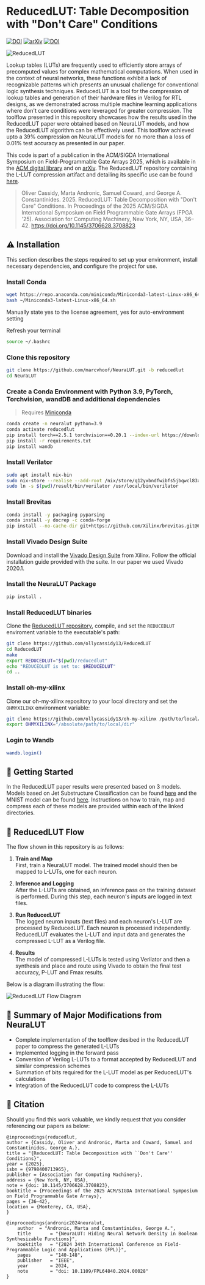 # ReducedLUT: Table Decomposition with "Don't Care" Conditions 
[![DOI](https://img.shields.io/badge/DOI-10.1145/3706628.3708823-orange)](https://doi.org/10.1145/3706628.3708823) [![arXiv](https://img.shields.io/badge/arXiv-2412.18579-b31b1b.svg?style=flat)](https://arxiv.org/abs/2412.18579) <a href="https://doi.org/10.5281/zenodo.14499541"><img src="https://zenodo.org/badge/874439825.svg" alt="DOI"></a> 

![ReducedLUT](img/logo.png)

Lookup tables (LUTs) are frequently used to efficiently store arrays of precomputed values for complex mathematical computations. When used in the context of neural networks, these functions exhibit a lack of recognizable patterns which presents an unusual challenge for conventional logic synthesis techniques. ReducedLUT is a tool for the compression of lookup tables and generation of their hardware files in Verilog for RTL designs, as we demonstrated across multiple machine learning applications where don't care conditions were leveraged for greater compression. The toolflow presented in this repository showcases how the results used in the ReducedLUT paper were obtained based on NeuraLUT models, and how the ReducedLUT algorithm can be effectively used. This toolflow achieved upto a 39% compression on NeuraLUT models for no more than a loss of 0.01% test accuracy as presented in our paper.

This code is part of a publication in the ACM/SIGDA International Symposium on Field-Programmable Gate Arrays 2025, which is available in the [ACM digital library](https://dl.acm.org/doi/10.1145/3706628.3708823) and on [arXiv](https://arxiv.org/abs/2412.18579). The ReducedLUT repository containing the L-LUT compression artifact and detailing its specific use can be found [here](https://github.com/ollycassidy13/ReducedLUT).
> Oliver Cassidy, Marta Andronic, Samuel Coward, and George A. Constantinides. 2025. ReducedLUT: Table Decomposition with "Don't Care" Conditions. In Proceedings of the 2025 ACM/SIGDA International Symposium on Field Programmable Gate Arrays (FPGA '25). Association for Computing Machinery, New York, NY, USA, 36–42. https://doi.org/10.1145/3706628.3708823

## ⚠️ Installation

This section describes the steps required to set up your environment, install necessary dependencies, and configure the project for use.

### Install Conda
```bash
wget https://repo.anaconda.com/miniconda/Miniconda3-latest-Linux-x86_64.sh
bash ~/Miniconda3-latest-Linux-x86_64.sh
```
Manually state yes to the license agreement, yes for auto-environment setting 

Refresh your terminal
```bash
source ~/.bashrc
```

### Clone this repository
```bash
git clone https://github.com/marcvhoof/NeuraLUT.git -b reducedlut
cd NeuraLUT
```

### Create a Conda Environment with Python 3.9, PyTorch, Torchvision, wandDB and additional dependencies

> Requires [Miniconda](https://docs.conda.io/en/latest/miniconda.html)

```bash
conda create -n neuralut python=3.9
conda activate reducedlut
pip install torch==2.5.1 torchvision==0.20.1 --index-url https://download.pytorch.org/whl/cu118
pip install -r requirements.txt
pip install wandb
```

### Install Verilator

```bash
sudo apt install nix-bin
sudo nix-store --realise --add-root /nix/store/q12yxbndfwibfs5jbqwcl83xsa5b0dh8-verilator-4.110
sudo ln -s $(pwd)/result/bin/verilator /usr/local/bin/verilator
```
### Install Brevitas

```bash
conda install -y packaging pyparsing
conda install -y docrep -c conda-forge
pip install --no-cache-dir git+https://github.com/Xilinx/brevitas.git@67be9b58c1c63d3923cac430ade2552d0db67ba5
```

### Install Vivado Design Suite

Download and install the [Vivado Design Suite](https://www.xilinx.com/products/design-tools/vivado.html) from Xilinx. Follow the official installation guide provided with the suite. In our paper we used Vivado 2020.1.

### Install the NeuraLUT Package

```bash
pip install .
```

### Install ReducedLUT binaries

Clone the [ReducedLUT repository](https://github.com/ollycassidy13/ReducedLUT), compile, and set the `REDUCEDLUT` enviroment variable to the executable's path:

```bash
git clone https://github.com/ollycassidy13/ReducedLUT
cd ReducedLUT
make
export REDUCEDLUT="$(pwd)/reducedlut"  
echo "REDUCEDLUT is set to: $REDUCEDLUT"
cd ..
```

### Install oh-my-xilinx

Clone our oh-my-xilinx repository to your local directory and set the `OHMYXILINX` environment variable:

```bash
git clone https://github.com/ollycassidy13/oh-my-xilinx /path/to/local/dir
export OHMYXILINX="/absolute/path/to/local/dir"
```

### Login to Wandb
```bash
wandb.login()
```
    
## 🌱 Getting Started

In the ReducedLUT paper results were presented based on 3 models. Models based on Jet Substructure Classification can be found [here](datasets/jet_substructure/) and the MNIST model can be found [here](datasets/mnist/). Instructions on how to train, map and compress each of these models are provided within each of the linked directories.

## 🔢 ReducedLUT Flow

The flow shown in this repository is as follows:

1. **Train and Map**  
   First, train a NeuraLUT model. The trained model should then be mapped to L-LUTs, one for each neuron.

2. **Inference and Logging**  
   After the L-LUTs are obtained, an inference pass on the training dataset is performed. During this step, each neuron's inputs are logged in text files. 

3. **Run ReducedLUT**  
   The logged neuron inputs (text files) and each neuron's L-LUT are processed by ReducedLUT. Each neuron is processed independently. ReducedLUT evaluates the L-LUT and input data and generates the compressed L-LUT as a Verilog file.

4. **Results**  
    The model of compressed L-LUTs is tested using Verilator and then a synthesis and place and route using Vivado to obtain the final test accuracy, P-LUT and Fmax results.

Below is a diagram illustrating the flow:

![ReducedLUT Flow Diagram](img/flow.jpg)

## 🧪 Summary of Major Modifications from NeuraLUT
- Complete implementation of the toolflow desibed in the ReducedLUT paper to compress the generated L-LUTs
- Implemented logging in the forward pass
- Conversion of Verilog L-LUTs to a format accepted by ReducedLUT and similar compression schemes
- Summation of bits required for the L-LUT model as per ReducedLUT's calculations
- Integration of the ReducedLUT code to compress the L-LUTs

## 📖 Citation
Should you find this work valuable, we kindly request that you consider referencing our papers as below:
```
@inproceedings{reducedlut,
author = {Cassidy, Oliver and Andronic, Marta and Coward, Samuel and Constantinides, George A.},
title = "{ReducedLUT: Table Decomposition with ``Don't Care'' Conditions}",
year = {2025},
isbn = {9798400713965},
publisher = {Association for Computing Machinery},
address = {New York, NY, USA},
note = {doi: 10.1145/3706628.3708823},
booktitle = {Proceedings of the 2025 ACM/SIGDA International Symposium on Field Programmable Gate Arrays},
pages = {36–42},
location = {Monterey, CA, USA},
}
```
```
@inproceedings{andronic2024neuralut,
	author	= "Andronic, Marta and Constantinides, George A.",
	title		= "{NeuraLUT: Hiding Neural Network Density in Boolean Synthesizable Functions}",
	booktitle	= "{2024 34th International Conference on Field-Programmable Logic and Applications (FPL)}",
	pages		= "140-148",
	publisher	= "IEEE",
	year		= 2024,
	note		= "doi: 10.1109/FPL64840.2024.00028"
}
```
